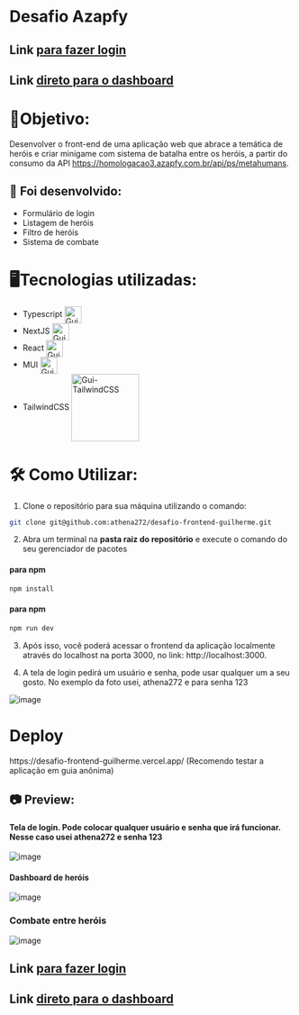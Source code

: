 # Desafio Azapfy

## Link [para fazer login](https://desafio-frontend-guilherme.vercel.app/)
## Link [direto para o dashboard](https://desafio-frontend-guilherme.vercel.app/dashboard)

# 🎯Objetivo:

Desenvolver o front-end de uma aplicação web que abrace a temática de heróis e criar minigame com sistema de batalha entre os heróis, a partir do consumo da API <link>https://homologacao3.azapfy.com.br/api/ps/metahumans</link>.

## 🔧 Foi desenvolvido:

- Formulário de login
- Listagem de heróis
- Filtro de heróis
- Sistema de combate
  
# 🖥️Tecnologias utilizadas:

- Typescript <img align="center" alt="Gui-Typescript" height="30" width="30" src="https://cdn.jsdelivr.net/gh/devicons/devicon/icons/typescript/typescript-original.svg">
- NextJS <img align="center" alt="Gui-NextJS" height="30" width="30" src="https://cdn.jsdelivr.net/gh/devicons/devicon/icons/nextjs/nextjs-original.svg">
- React <img align="center" alt="Gui-React" height="30" width="30" src="https://cdn.jsdelivr.net/gh/devicons/devicon@latest/icons/react/react-original.svg">
- MUI <img align="center" alt="Gui-MUI" height="30" width="30" src="https://cdn.jsdelivr.net/gh/devicons/devicon@latest/icons/materialui/materialui-original.svg">
- TailwindCSS <img align="center" alt="Gui-TailwindCSS" height="120" width="120" src="https://cdn.jsdelivr.net/gh/devicons/devicon@latest/icons/tailwindcss/tailwindcss-original-wordmark.svg">

# 🛠️ Como Utilizar:

1. Clone o repositório para sua máquina utilizando o comando:
```bash
git clone git@github.com:athena272/desafio-frontend-guilherme.git
```
2. Abra um terminal na **pasta raiz do repositório** e execute o comando do seu gerenciador de pacotes
#### para npm
```bash
npm install
```
#### para npm
```bash
npm run dev
```
3. Após isso, você poderá acessar o frontend da aplicação localmente através do localhost na porta 3000, no link: <link>http://localhost:3000</link>.

4. A tela de login pedirá um usuário e senha, pode usar qualquer um a seu gosto. No exemplo da foto usei, athena272 e para senha 123

![image](https://github.com/user-attachments/assets/f79981b4-fb84-4132-bb04-bf1cdca15762)

# Deploy

<link>https://desafio-frontend-guilherme.vercel.app/</link> (Recomendo testar a aplicação em guia anônima)

## 📷 Preview:

#### Tela de login. Pode colocar qualquer usuário e senha que irá funcionar. Nesse caso usei athena272 e senha 123
![image](https://github.com/user-attachments/assets/6f5733a3-1769-453a-823e-3f1dc7f25780)

#### Dashboard de heróis
![image](https://github.com/user-attachments/assets/475c4947-2245-4c53-92e1-ad41ae3997c6)

### Combate entre heróis
![image](https://github.com/user-attachments/assets/cb2ca264-a0a4-4f15-865a-3a65d31c2fe9)

## Link [para fazer login](https://desafio-frontend-guilherme.vercel.app/)
## Link [direto para o dashboard](https://desafio-frontend-guilherme.vercel.app/dashboard)
